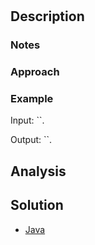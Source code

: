 # []()

## Description



### Notes



### Approach


### Example

Input: ``.

Output: ``.

## Analysis



## Solution

 - [Java](Solution.java)
